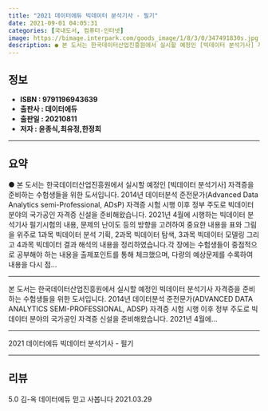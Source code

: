```yaml
---
title: "2021 데이터에듀 빅데이터 분석기사 - 필기"
date: 2021-09-01 04:05:31
categories: [국내도서, 컴퓨터-인터넷]
image: https://bimage.interpark.com/goods_image/1/8/3/0/347491830s.jpg
description: ● 본 도서는 한국데이터산업진흥원에서 실시할 예정인 [빅데이터 분석기사] 자격증을 준비하는 수험생들을 위한 도서입니다. 2014년 데이터분석 준전문가(Advanced Data Analytics semi-Professional, ADsP) 자격증 시험 시행 이후 정부 주도로 빅데이터 분
---
```


## **정보**

- **ISBN : 9791196943639**
- **출판사 : 데이터에듀**
- **출판일 : 20210811**
- **저자 : 윤종식,최유정,한정희**

------



## **요약**

●  본 도서는 한국데이터산업진흥원에서 실시할 예정인 [빅데이터 분석기사] 자격증을 준비하는 수험생들을 위한 도서입니다. 2014년 데이터분석 준전문가(Advanced Data Analytics semi-Professional, ADsP) 자격증 시험 시행 이후 정부 주도로 빅데이터 분야의 국가공인 자격증 신설을 준비해왔습니다. 2021년 4월에 시행하는 빅데이터 분석기사 필기시험의 내용, 문제의 난이도 등의 방향을 고려하여 중요한 내용을 표와 그림을 위주로 1과목 빅데이터 분석 기획, 2과목 빅데이터 탐색, 3과목 빅데이터 모델링 그리고 4과목 빅데이터 결과 해석의 내용을 정리하였습니다.각 장에는 수험생들이 중점적으로 공부해야 하는 내용을 출제포인트를 통해 체크했으며, 다량의 예상문제를 수록하여 내용을 다시 점...

------

본 도서는 한국데이터산업진흥원에서 실시할 예정인 빅데이터 분석기사 자격증을 준비하는 수험생들을 위한 도서입니다. 2014년 데이터분석 준전문가(ADVANCED DATA ANALYTICS SEMI-PROFESSIONAL, ADSP) 자격증 시험 시행 이후 정부 주도로 빅데이터 분야의 국가공인 자격증 신설을 준비해왔습니다. 2021년 4월에... 

------


2021 데이터에듀 빅데이터 분석기사 - 필기 

------


## **리뷰** 

5.0 김-옥 데이터에듀 믿고 사봅니다 2021.03.29 <br/>